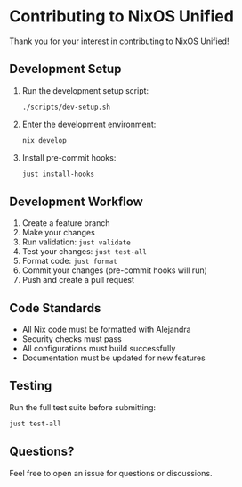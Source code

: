 # Contributing to NixOS Unified

Thank you for your interest in contributing to NixOS Unified!

## Development Setup

1. Run the development setup script:
   ```bash
   ./scripts/dev-setup.sh
   ```

2. Enter the development environment:
   ```bash
   nix develop
   ```

3. Install pre-commit hooks:
   ```bash
   just install-hooks
   ```

## Development Workflow

1. Create a feature branch
2. Make your changes
3. Run validation: `just validate`
4. Test your changes: `just test-all`
5. Format code: `just format`
6. Commit your changes (pre-commit hooks will run)
7. Push and create a pull request

## Code Standards

- All Nix code must be formatted with Alejandra
- Security checks must pass
- All configurations must build successfully
- Documentation must be updated for new features

## Testing

Run the full test suite before submitting:

```bash
just test-all
```

## Questions?

Feel free to open an issue for questions or discussions.
